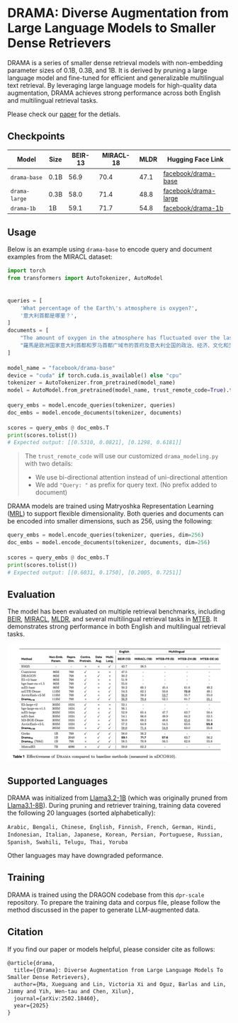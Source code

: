 # DRAMA: Diverse Augmentation from Large Language Models to Smaller Dense Retrievers

DRAMA is a series of smaller dense retrieval models with non-embedding parameter sizes of 0.1B, 0.3B, and 1B. It is derived by pruning a large language model and fine-tuned for efficient and generalizable multilingual text retrieval.
By leveraging large language models for high-quality data augmentation, DRAMA achieves strong performance across both English and multilingual retrieval tasks.

Please check our [paper](https://arxiv.org/abs/2502.18460) for the detials.

## Checkpoints

| Model       | Size  | BEIR-13  | MIRACL-18 | MLDR  | Hugging Face Link |
|------------|-------|-------|--------|-------|-------------------|
| `drama-base` | 0.1B  | 56.9     | 70.4      | 47.1     | [facebook/drama-base](https://huggingface.co/facebook/drama-base) |
| `drama-large`| 0.3B  | 58.0     | 71.4      | 48.8     | [facebook/drama-large](https://huggingface.co/facebook/drama-large) |
| `drama-1b`   | 1B    | 59.1     | 71.7      | 54.8     | [facebook/drama-1b](https://huggingface.co/facebook/drama-1b) |



## Usage

Below is an example using `drama-base` to encode query and document examples from the MIRACL dataset:
```python
import torch
from transformers import AutoTokenizer, AutoModel


queries = [
    'What percentage of the Earth\'s atmosphere is oxygen?',
    '意大利首都是哪里？',
]
documents = [
    "The amount of oxygen in the atmosphere has fluctuated over the last 600 million years, reaching a peak of 35% during the Carboniferous period, significantly higher than today's 21%.",
    "羅馬是欧洲国家意大利首都和罗马首都广域市的首府及意大利全国的政治、经济、文化和交通中心，位于意大利半島中部的台伯河下游平原地，建城初期在七座小山丘上，故又名“七丘之城”。按城市范围内的人口计算，罗马是意大利人口最多的城市，也是欧盟人口第三多的城市。",
]

model_name = "facebook/drama-base"
device = "cuda" if torch.cuda.is_available() else "cpu"
tokenizer = AutoTokenizer.from_pretrained(model_name)
model = AutoModel.from_pretrained(model_name, trust_remote_code=True).to(device)

query_embs = model.encode_queries(tokenizer, queries)
doc_embs = model.encode_documents(tokenizer, documents)

scores = query_embs @ doc_embs.T
print(scores.tolist())
# Expected output: [[0.5310, 0.0821], [0.1298, 0.6181]]
```


> The `trust_remote_code` will use our customized `drama_modeling.py` with two details:
>- We use bi-directional attention instead of uni-directional attention
>- We add `"Query: "` as prefix for query text. (No prefix added to document)


DRAMA models are trained using Matryoshka Representation Learning ([MRL](https://github.com/RAIVNLab/MRL)) to support flexible dimensionality. Both queries and documents can be encoded into smaller dimensions, such as 256, using the following:

```python
query_embs = model.encode_queries(tokenizer, queries, dim=256)
doc_embs = model.encode_documents(tokenizer, documents, dim=256)

scores = query_embs @ doc_embs.T
print(scores.tolist())
# Expected output: [[0.6031, 0.1750], [0.2005, 0.7251]]
```

## Evaluation

The model has been evaluated on multiple retrieval benchmarks, including [BEIR](https://github.com/beir-cellar/beir), [MIRACL](https://github.com/project-miracl/miracl), [MLDR](https://huggingface.co/datasets/Shitao/MLDR), and several multilingual retrieval tasks in [MTEB](https://github.com/embeddings-benchmark/mteb).
It demonstrates strong performance in both English and multilingual retrieval tasks.

<p align="center">
  <img src="evaluation.png" style="width:800px;">
</p>


## Supported Languages
DRAMA was initialized from [Llama3.2-1B](https://huggingface.co/meta-llama/Llama-3.2-1B) (which was originally pruned from [Llama3.1-8B](https://huggingface.co/meta-llama/Llama-3.1-8B)). During pruning and retriever training, training data covered the following 20 languages (sorted alphabetically):

`Arabic, Bengali, Chinese, English, Finnish, French, German, Hindi, Indonesian, Italian, Japanese, Korean, Persian, Portuguese, Russian, Spanish, Swahili, Telugu, Thai, Yoruba`

Other languages may have downgraded peformance.

## Training
DRAMA is trained using the DRAGON codebase from this `dpr-scale` repository. 
To prepare the training data and corpus file, please follow the method discussed in the paper to generate LLM-augmented data.


## Citation
If you find our paper or models helpful, please consider cite as follows:

```
@article{drama,
  title={{Drama}: Diverse Augmentation from Large Language Models To Smaller Dense Retrievers},
  author={Ma, Xueguang and Lin, Victoria Xi and Oguz, Barlas and Lin, Jimmy and Yih, Wen-tau and Chen, Xilun},
  journal={arXiv:2502.18460},
  year={2025}
}
```
